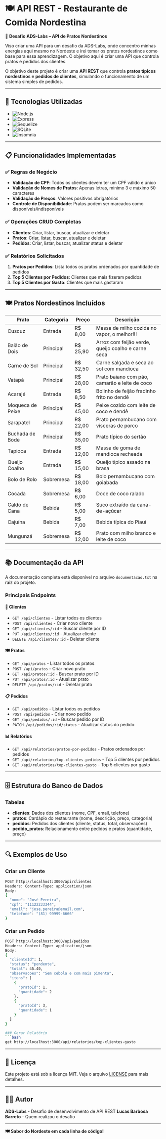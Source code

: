 # 🍽️ API REST - Restaurante de Comida Nordestina 

🧪 **Desafio ADS-Labs – API de Pratos Nordestinos**

Viso criar uma API para um desafio da ADS-Labs, onde concentro minhas energias aqui mesmo no Nordeste e irei tomar os pratos nordestinos como base para essa aprendizagem. O objetivo aqui é criar uma API que controla pratos e pedidos dos clientes.

O objetivo deste projeto é criar uma **API REST** que controla **pratos típicos nordestinos** e **pedidos de clientes**, simulando o funcionamento de um sistema simples de pedidos.

---

## 🚀 Tecnologias Utilizadas

- ![Node.js](https://img.shields.io/badge/Node.js-339933?style=flat&logo=nodedotjs&logoColor=white)  
- ![Express](https://img.shields.io/badge/Express-000000?style=flat&logo=express&logoColor=white)
- ![Sequelize](https://img.shields.io/badge/Sequelize-52B0E7?style=flat&logo=sequelize&logoColor=white)  
- ![SQLite](https://img.shields.io/badge/SQLite-07405E?style=flat&logo=sqlite&logoColor=white)
- ![Insomnia](https://img.shields.io/badge/Insomnia-4000BF?style=flat&logo=insomnia&logoColor=white)

---

## 📋 Funcionalidades Implementadas

### ✅ Regras de Negócio
- **Validação de CPF**: Todos os clientes devem ter um CPF válido e único
- **Validação de Nomes de Pratos**: Apenas letras, mínimo 3 e máximo 50 caracteres
- **Validação de Preços**: Valores positivos obrigatórios
- **Controle de Disponibilidade**: Pratos podem ser marcados como disponíveis/indisponíveis

### ✅ Operações CRUD Completas
- **Clientes**: Criar, listar, buscar, atualizar e deletar
- **Pratos**: Criar, listar, buscar, atualizar e deletar
- **Pedidos**: Criar, listar, buscar, atualizar status e deletar

### ✅ Relatórios Solicitados
1. **Pratos por Pedidos**: Lista todos os pratos ordenados por quantidade de pedidos
2. **Top 5 Clientes por Pedidos**: Clientes que mais fizeram pedidos
3. **Top 5 Clientes por Gasto**: Clientes que mais gastaram

---

## 🍽️ Pratos Nordestinos Incluídos

| Prato | Categoria | Preço | Descrição |
|-------|-----------|-------|-----------|
| Cuscuz | Entrada | R$ 8,00 | Massa de milho cozida no vapor, o melhor!!! |
| Baião de Dois | Principal | R$ 25,90 | Arroz com feijão verde, queijo coalho e carne seca |
| Carne de Sol | Principal | R$ 32,50 | Carne salgada e seca ao sol com mandioca |
| Vatapá | Principal | R$ 28,00 | Prato baiano com pão, camarão e leite de coco |
| Acarajé | Entrada | R$ 8,50 | Bolinho de feijão fradinho frito no dendê |
| Moqueca de Peixe | Principal | R$ 45,00 | Peixe cozido com leite de coco e dendê |
| Sarapatel | Principal | R$ 22,00 | Prato pernambucano com vísceras de porco |
| Buchada de Bode | Principal | R$ 35,00 | Prato típico do sertão |
| Tapioca | Entrada | R$ 12,00 | Massa de goma de mandioca recheada |
| Queijo Coalho | Entrada | R$ 15,00 | Queijo típico assado na brasa |
| Bolo de Rolo | Sobremesa | R$ 18,00 | Bolo pernambucano com goiabada |
| Cocada | Sobremesa | R$ 6,00 | Doce de coco ralado |
| Caldo de Cana | Bebida | R$ 5,00 | Suco extraído da cana-de-açúcar |
| Cajuína | Bebida | R$ 7,00 | Bebida típica do Piauí |
| Mungunzá | Sobremesa | R$ 12,00 | Prato com milho branco e leite de coco |

---

## 📚 Documentação da API

A documentação completa está disponível no arquivo `documentacao.txt` na raiz do projeto.

### Principais Endpoints

#### 👥 Clientes
- `GET /api/clientes` - Listar todos os clientes
- `POST /api/clientes` - Criar novo cliente
- `GET /api/clientes/:id` - Buscar cliente por ID
- `PUT /api/clientes/:id` - Atualizar cliente
- `DELETE /api/clientes/:id` - Deletar cliente

#### 🍽️ Pratos
- `GET /api/pratos` - Listar todos os pratos
- `POST /api/pratos` - Criar novo prato
- `GET /api/pratos/:id` - Buscar prato por ID
- `PUT /api/pratos/:id` - Atualizar prato
- `DELETE /api/pratos/:id` - Deletar prato

#### 📋 Pedidos
- `GET /api/pedidos` - Listar todos os pedidos
- `POST /api/pedidos` - Criar novo pedido
- `GET /api/pedidos/:id` - Buscar pedido por ID
- `PATCH /api/pedidos/:id/status` - Atualizar status do pedido

#### 📊 Relatórios
- `GET /api/relatorios/pratos-por-pedidos` - Pratos ordenados por pedidos
- `GET /api/relatorios/top-clientes-pedidos` - Top 5 clientes por pedidos
- `GET /api/relatorios/top-clientes-gasto` - Top 5 clientes por gasto

---

## 🗄️ Estrutura do Banco de Dados

### Tabelas
- **clientes**: Dados dos clientes (nome, CPF, email, telefone)
- **pratos**: Cardápio do restaurante (nome, descrição, preço, categoria)
- **pedidos**: Pedidos dos clientes (cliente, status, total, observações)
- **pedido_pratos**: Relacionamento entre pedidos e pratos (quantidade, preço)

---

## 🔍 Exemplos de Uso

### Criar um Cliente
```bash
POST http://localhost:3000/api/clientes
Headers: Content-Type: application/json
Body:
{
  "nome": "José Pereira",
  "cpf": "11122233344",
  "email": "jose.pereira@email.com",
  "telefone": "(81) 99999-6666"
}
```

### Criar um Pedido
```bash
POST http://localhost:3000/api/pedidos
Headers: Content-Type: application/json
Body:
{
  "clienteId": 1,
  "status": "pendente",
  "total": 45.40,
  "observacoes": "Sem cebola e com mais pimenta",
  "itens": [
    {
      "pratoId": 1,
      "quantidade": 2
    },
    {
      "pratoId": 3,
      "quantidade": 1
    }
  ]
}

### Gerar Relatório
```bash
get http://localhost:3000/api/relatorios/top-clientes-gasto
```

---

## 📝 Licença

Este projeto está sob a licença MIT. Veja o arquivo [LICENSE](LICENSE) para mais detalhes.

---

## 👨‍💻 Autor

**ADS-Labs** - Desafio de desenvolvimento de API REST
**Lucas Barbosa Barreto** - Quem realizou o desafio

---

**🍽️ Sabor do Nordeste em cada linha de código!**
